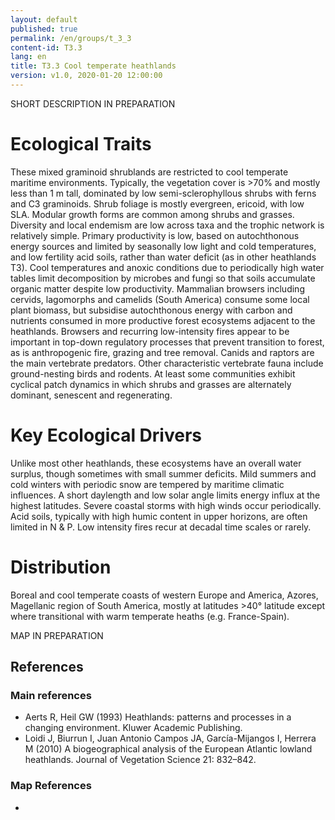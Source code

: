 ```yaml
---
layout: default
published: true
permalink: /en/groups/t_3_3
content-id: T3.3
lang: en
title: T3.3 Cool temperate heathlands
version: v1.0, 2020-01-20 12:00:00
---
```


SHORT DESCRIPTION IN PREPARATION

# Ecological Traits
 
These mixed graminoid shrublands are restricted to cool temperate maritime environments. Typically, the vegetation cover is >70% and mostly less than 1 m tall, dominated by low semi-sclerophyllous shrubs with ferns and C3 graminoids. Shrub foliage is mostly evergreen, ericoid, with low SLA. Modular growth forms are common among shrubs and grasses. Diversity and local endemism are low across taxa and the trophic network is relatively simple. Primary productivity is low, based on autochthonous energy sources and limited by seasonally low light and cold temperatures, and low fertility acid soils, rather than water deficit (as in other heathlands T3). Cool temperatures and anoxic conditions due to periodically high water tables limit decomposition by microbes and fungi so that soils accumulate organic matter despite low productivity. Mammalian  browsers including cervids, lagomorphs and camelids (South America) consume some local plant biomass, but subsidise autochthonous energy with carbon and nutrients consumed in more productive forest ecosystems adjacent to the heathlands. Browsers and recurring low-intensity fires appear to be important in top-down regulatory processes that prevent transition to forest, as is anthropogenic fire, grazing and tree removal. Canids and raptors are the main vertebrate predators. Other characteristic vertebrate fauna include ground-nesting birds and rodents. At least some communities exhibit cyclical patch dynamics in which shrubs and grasses are alternately dominant, senescent and regenerating.
 
# Key Ecological Drivers
 
Unlike most other heathlands, these ecosystems have an overall water surplus, though sometimes with small summer deficits. Mild summers and cold winters with periodic snow are tempered by maritime climatic influences. A short daylength and low solar angle limits energy influx at the highest latitudes. Severe coastal storms with high winds occur periodically. Acid soils, typically with high humic content in upper horizons, are often limited in N & P. Low intensity fires recur at decadal time scales or rarely.
 
# Distribution
 
Boreal and cool temperate coasts of western Europe and America, Azores, Magellanic region of South America, mostly at latitudes >40° latitude except where transitional with warm temperate heaths (e.g. France-Spain).

MAP IN PREPARATION

## References

### Main references
* Aerts R, Heil GW (1993) Heathlands: patterns and processes in a changing environment. Kluwer Academic Publishing.
* Loidi J, Biurrun I, Juan Antonio Campos JA, García-Mijangos I, Herrera M (2010) A biogeographical analysis of the European Atlantic lowland heathlands. Journal of Vegetation Science 21: 832–842.

### Map References
* 

